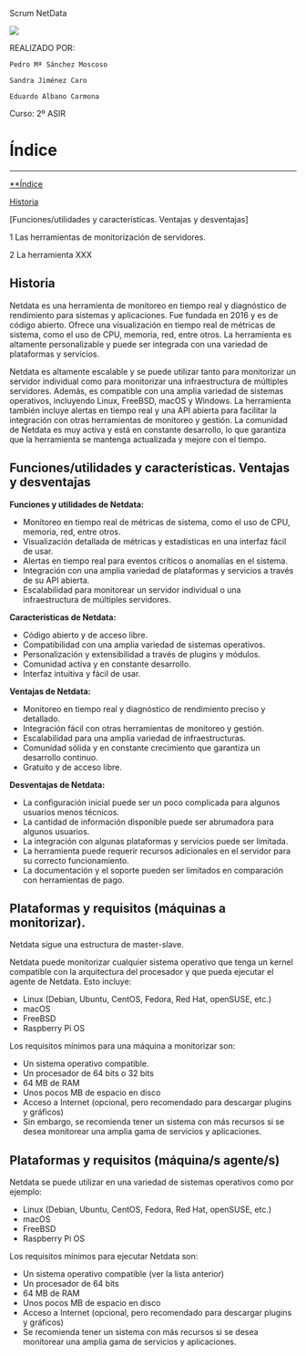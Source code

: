 ﻿Scrum NetData

![](./img_netdata/Aspose.Words.c282e636-957e-49a3-88d0-26ad3d594338.001.png)


REALIZADO POR:

	Pedro Mª Sánchez Moscoso

	Sandra Jiménez Caro

	Eduardo Albano Carmona

Curso: 2º ASIR 





# Índice
-----
[**Índice](#_9fb30wxk007a)	

[Historia](#_sz8c47ds6hl5)

[Funciones/utilidades y características. Ventajas y desventajas]

1 Las herramientas de monitorización de servidores.

2 La herramienta XXX
## Historia
Netdata es una herramienta de monitoreo en tiempo real y diagnóstico de rendimiento para sistemas y aplicaciones. Fue fundada en 2016 y es de código abierto. Ofrece una visualización en tiempo real de métricas de sistema, como el uso de CPU, memoria, red, entre otros. La herramienta es altamente personalizable y puede ser integrada con una variedad de plataformas y servicios.

Netdata es altamente escalable y se puede utilizar tanto para monitorizar un servidor individual como para monitorizar una infraestructura de múltiples servidores. Además, es compatible con una amplia variedad de sistemas operativos, incluyendo Linux, FreeBSD, macOS y Windows. La herramienta también incluye alertas en tiempo real y una API abierta para facilitar la integración con otras herramientas de monitoreo y gestión. La comunidad de Netdata es muy activa y está en constante desarrollo, lo que garantiza que la herramienta se mantenga actualizada y mejore con el tiempo.

## Funciones/utilidades y características. Ventajas y desventajas

**Funciones y utilidades de Netdata:**

- Monitoreo en tiempo real de métricas de sistema, como el uso de CPU, memoria, red, entre otros.
- Visualización detallada de métricas y estadísticas en una interfaz fácil de usar.
- Alertas en tiempo real para eventos críticos o anomalías en el sistema.
- Integración con una amplia variedad de plataformas y servicios a través de su API abierta.
- Escalabilidad para monitorear un servidor individual o una infraestructura de múltiples servidores.

**Características de Netdata:**

- Código abierto y de acceso libre.
- Compatibilidad con una amplia variedad de sistemas operativos.
- Personalización y extensibilidad a través de plugins y módulos.
- Comunidad activa y en constante desarrollo.
- Interfaz intuitiva y fácil de usar.

**Ventajas de Netdata:**

- Monitoreo en tiempo real y diagnóstico de rendimiento preciso y detallado.
- Integración fácil con otras herramientas de monitoreo y gestión.
- Escalabilidad para una amplia variedad de infraestructuras.
- Comunidad sólida y en constante crecimiento que garantiza un desarrollo continuo.
- Gratuito y de acceso libre.




**Desventajas de Netdata:**

- La configuración inicial puede ser un poco complicada para algunos usuarios menos técnicos.
- La cantidad de información disponible puede ser abrumadora para algunos usuarios.
- La integración con algunas plataformas y servicios puede ser limitada.
- La herramienta puede requerir recursos adicionales en el servidor para su correcto funcionamiento.
- La documentación y el soporte pueden ser limitados en comparación con herramientas de pago.

## Plataformas y requisitos (máquinas a monitorizar).
Netdata sigue una estructura de master-slave. 

Netdata puede monitorizar cualquier sistema operativo que tenga un kernel compatible con la arquitectura del procesador y que pueda ejecutar el agente de Netdata. Esto incluye:

- Linux (Debian, Ubuntu, CentOS, Fedora, Red Hat, openSUSE, etc.)
- macOS
- FreeBSD
- Raspberry Pi OS

Los requisitos mínimos para una máquina a monitorizar son:

- Un sistema operativo compatible.
- Un procesador de 64 bits o 32 bits
- 64 MB de RAM
- Unos pocos MB de espacio en disco
- Acceso a Internet (opcional, pero recomendado para descargar plugins y gráficos)
- Sin embargo, se recomienda tener un sistema con más recursos si se desea monitorear una amplia gama de servicios y aplicaciones.

## Plataformas y requisitos (máquina/s agente/s)

Netdata se puede utilizar en una variedad de sistemas operativos como por ejemplo:

- Linux (Debian, Ubuntu, CentOS, Fedora, Red Hat, openSUSE, etc.)
- macOS
- FreeBSD
- Raspberry Pi OS

Los requisitos mínimos para ejecutar Netdata son:

- Un sistema operativo compatible (ver la lista anterior)
- Un procesador de 64 bits
- 64 MB de RAM
- Unos pocos MB de espacio en disco
- Acceso a Internet (opcional, pero recomendado para descargar plugins y gráficos)
- Se recomienda tener un sistema con más recursos si se desea monitorear una amplia gama de servicios y aplicaciones.

